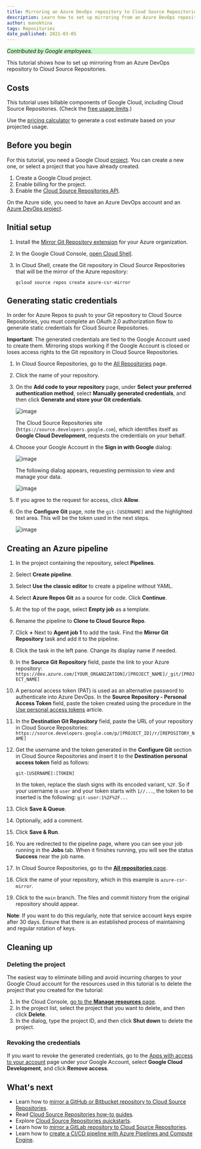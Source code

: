 ```yaml
---
title: Mirroring an Azure DevOps repository to Cloud Source Repositories
description: Learn how to set up mirroring from an Azure DevOps repository to Cloud Source Repositories.
author: manokhina
tags: Repositories
date_published: 2021-03-05
---
```


<p style="background-color:#CAFACA;"><i>Contributed by Google employees.</i></p>

This tutorial shows how to set up mirroring from an Azure DevOps repository to Cloud Source Repositories.

## Costs

This tutorial uses billable components of Google Cloud, including Cloud Source Repositories. (Check the
[free usage limits](https://cloud.google.com/source-repositories/pricing).)

Use the [pricing calculator](https://cloud.google.com/products/calculator) to generate a cost estimate based on your projected usage.  

## Before you begin

For this tutorial, you need a Google Cloud [project](https://cloud.google.com/resource-manager/docs/cloud-platform-resource-hierarchy#projects). You can create a
new one, or select a project that you have already created.

1.  Create a Google Cloud project.
1.  Enable billing for the project.
1.  Enable the [Cloud Source Repositories API](https://cloud.google.com/source-repositories/docs/apis).

On the Azure side, you need to have an Azure DevOps account and an [Azure DevOps project](https://azure.microsoft.com/en-gb/features/devops-projects/).

## Initial setup

1.  Install the [Mirror Git Repository extension](https://marketplace.visualstudio.com/items?itemName=swellaby.mirror-git-repository) for your Azure
    organization.
1.  In the Google Cloud Console, [open Cloud Shell](https://cloud.google.com/shell/docs/using-cloud-shell#starting_a_new_session).
1.  In Cloud Shell, create the Git repository in Cloud Source Repositories that will be the mirror of the Azure repository:  

        gcloud source repos create azure-csr-mirror

## Generating static credentials

In order for Azure Repos to push to your Git repository to Cloud Source Repositories, you must complete an OAuth 2.0 authorization flow to generate static
credentials for Cloud Source Repositories.

**Important**: The generated credentials are tied to the Google Account used to create them. Mirroring stops working if the Google Account is closed or loses 
access rights to the Git repository in Cloud Source Repositories.

1.  In Cloud Source Repositories, go to the [All Repositories](https://source.cloud.google.com/repos) page.
1.  Click the name of your repository.
1.  On the **Add code to your repository** page, under **Select your preferred authentication method**, select **Manually generated credentials**, and then click
    **Generate and store your Git credentials**.
    
    ![image](https://storage.googleapis.com/gcp-community/tutorials/azure-mirroring-tutorial/add_code.png)
    
    The Cloud Source Repositories site (`https://source.developers.google.com`), which identifies itself as **Google Cloud Development**, requests the 
    credentials on your behalf.
    
1.  Choose your Google Account in the **Sign in with Google** dialog:
    
    ![image](https://storage.googleapis.com/gcp-community/tutorials/azure-mirroring-tutorial/choose_account.png)
    
    The following dialog appears, requesting permission to view and manage your data. 

    ![image](https://storage.googleapis.com/gcp-community/tutorials/azure-mirroring-tutorial/signin.png)

1.  If you agree to the request for access, click **Allow**.

1.  On the **Configure Git** page, note the `git-[USERNAME]` and the highlighted text area. This will be the token used in the next steps.  
    
    ![image](https://storage.googleapis.com/gcp-community/tutorials/azure-mirroring-tutorial/configure_git.png)

## Creating an Azure pipeline

1.  In the project containing the repository, select **Pipelines**.

1.  Select **Create pipeline**.

1.  Select **Use the classic editor** to create a pipeline without YAML.

1.  Select **Azure Repos Git** as a source for code. Click **Continue**.

1.  At the top of the page, select **Empty job** as a template. 

1.  Rename the pipeline to **Clone to Cloud Source Repo**.

1.  Click **+** Next to **Agent job 1** to add the task. Find the **Mirror Git Repository** task and add it to the pipeline.

1.  Click the task in the left pane. Change its display name if needed.

1.  In the **Source Git Repository** field, paste the link to your Azure repository: 
    `https://dev.azure.com/[YOUR_ORGANIZATION]/[PROJECT_NAME]/_git/[PROJECT_NAME]`

1.  A personal access token (PAT) is used as an alternative password to authenticate into Azure DevOps. In the **Source Repository - Personal Access Token** 
    field, paste the token created using the procedure in the 
    [Use personal access tokens](https://docs.microsoft.com/en-us/azure/devops/organizations/accounts/use-personal-access-tokens-to-authenticate?view=azure-devops&tabs=preview-page#create-personal-access-tokens-to-authenticate-access)
    article.

1.  In the **Destination Git Repository** field, paste the URL of your repository in Cloud Source Repositories:
    `https://source.developers.google.com/p/[PROJECT_ID]/r/[REPOSITORY_NAME]`

1.  Get the username and the token generated in the **Configure Git** section in Cloud Source Repositories and insert it to the
    **Destination personal access token** field as follows:
    
        git-[USERNAME]:[TOKEN]
        
    In the token, replace the slash signs with its encoded variant, `%2F`. So if your username is `user` and your token starts with `1//...`, the token to
    be inserted is the following: `git-user:1%2F%2F...`
    
1.  Click **Save & Queue**.

1.  Optionally, add a comment.

1.  Click **Save & Run**.

1.  You are redirected to the pipeline page, where you can see your job running in the **Jobs** tab. When it finishes running, you will see the status 
    **Success** near the job name. 
1.  In Cloud Source Repositories, go to the [**All repositories** page](https://source.cloud.google.com/repos).
1.  Click the name of your repository, which in this example is `azure-csr-mirror`.
1.  Click to the `main` branch. The files and commit history from the original repository should appear.

   **Note**: If you want to do this regularly, note that service account keys expire after 30 days. Ensure that there is an established process of 
   maintaining and regular rotation of keys.

## Cleaning up

### Deleting the project

The easiest way to eliminate billing and avoid incurring charges to your Google Cloud account for the resources used in this tutorial is to delete the project 
that you created for the tutorial:

1. In the Cloud Console, [go to the **Manage resources** page](https://console.cloud.google.com/iam-admin/projects).
1. In the project list, select the project that you want to delete, and then click **Delete**.
1. In the dialog, type the project ID, and then click **Shut down** to delete the project.

### Revoking the credentials

If you want to revoke the generated credentials, go to the [Apps with access to your account](https://myaccount.google.com/permissions) page under your Google 
Account, select **Google Cloud Development**, and click **Remove access**.

## What's next

-  Learn how to
   [mirror a GitHub or Bitbucket repository to Cloud Source Repositories](https://cloud.google.com/source-repositories/docs/connecting-hosted-repositories).
-  Read [Cloud Source Repositories how-to guides](https://cloud.google.com/source-repositories/docs/how-to).
-  Explore [Cloud Source Repositories quickstarts](https://cloud.google.com/source-repositories/docs/quickstarts).
-  Learn how to
   [mirror a GitLab repository to Cloud Source Repositories](https://cloud.google.com/solutions/mirroring-gitlab-repositories-to-cloud-source-repositories).
-  Learn how to [create a CI/CD pipeline with Azure Pipelines and Compute Engine](https://cloud.google.com/solutions/creating-cicd-pipeline-vsts-compute-engine). 
